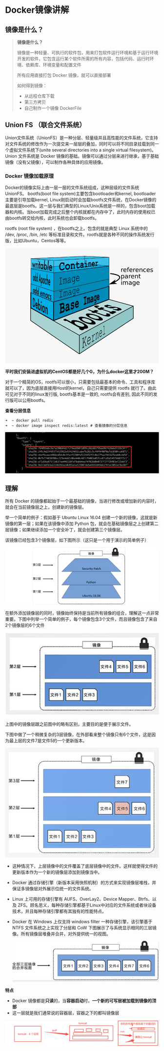 # Docker镜像讲解

## 镜像是什么？

> **镜像是什么？**
>
> 镜像是一种轻量、可执行的软件包，用来打包软件运行环境和基于运行环境开发的软件，它包含运行某个软件所需的所有内容，包括代码、运行时环境、依赖库、环境变量和配置文件
>
> 所有应用直接打包 Docker 镜像，就可以直接部署
>
> 如何得到镜像：
>
> - 从远程仓库下载
> - 第三方拷贝
> - 自己制作一个镜像 DockerFile



## Union FS （联合文件系统）

Union文件系统（UnionFS）是一种分层、轻量级并且高性能的文件系统，它支持对文件系统的修改作为一次提交来一层层的叠加，同时可以将不同目录挂载到同一个虚拟文件系统下(unite several directories into a single virtual filesystem)。Union 文件系统是 Docker 镜像的基础。镜像可以通过分层来进行继承，基于基础镜像（没有父镜像），可以制作各种具体的应用镜像。


### Docker 镜像加载原理

Docker的镜像实际上由一层一层的文件系统组成，这种层级的文件系统UnionFS。
bootfs(boot file system)主要包含bootloader和kernel, bootloader主要是引导加载kernel, Linux刚启动时会加载bootfs文件系统，在Docker镜像的最底层是bootfs。这一层与我们典型的Linux/Unix系统是一样的，包含boot加载器和内核。当boot加载完成之后整个内核就都在内存中了，此时内存的使用权已由bootfs转交给内核，此时系统也会卸载bootfs。

rootfs (root file system) ，在bootfs之上。包含的就是典型 Linux 系统中的 /dev, /proc, /bin, /etc 等标准目录和文件。rootfs就是各种不同的操作系统发行版，比如Ubuntu，Centos等等。

![img](images/v2-d5c06c456761b5a27090e3328b1f6882_1440w.jpg)

**平时我们安装进虚拟机的CentOS都是好几个G，为什么docker这里才200M？**

对于一个精简的OS，rootfs可以很小，只需要包括最基本的命令、工具和程序库就可以了，因为底层直接用Host的kernel，自己只需要提供 rootfs 就行了。由此可见对于不同的linux发行版, bootfs基本是一致的, rootfs会有差别, 因此不同的发行版可以公用bootfs。

**查看分层信息**

```shell
➜  ~ docker pull redis
➜  ~ docker image inspect redis:latest # 查看镜像的分层信息
```

![image-20210704230250845](images/image-20210704230250845.png)



## 理解

所有 Docker 的镜像都起始于一个最基础的镜像，当进行修改或增加新的内容时，就会在当前镜像层之上，创建新的镜像层。

举一个简单的例子：假如基于 Ubuntu Linux 16.04 创建一个新的镜像，这就是新镜像的第一层；如果在该镜像中添加 Python 包，就会在基础镜像层之上创建第二层镜像；如果继续添加一个安全补丁，就会创建第三个镜像层。

该镜像已经包含3个镜像层，如下图所示（这只是一个用于演示的简单例子）

![img](images/docker-image.jpeg)

在额外添加镜像层的同时，镜像始终保持是当前所有镜像的组合，理解这一点非常重要。下图中列举一个简单的例子，每个镜像包含3个文件，而且镜像包含了来自2个镜像层的6个文件

![img](images/docker-image2.jpeg)

上图中的镜像层跟之前图中的略有区别，主要目的是便于展示文件。

下图中做了一个稍微复杂的3层镜像，在外部看来整个镜像只有6个文件，这是因为最上层的文件7是文件5的一个更新版本。

![img](images/docker-image3.jpeg)

- 这种情况下，上层镜像中的文件覆盖了底层镜像中的文件。这样就使得文件的更新版本作为一个新的镜像层添加到镜像当中。

- Docker 通过存储引擎（新版本采用快照机制）的方式来实现镜像层堆栈，并保证多镜像层对外展示位统一的文件系统。

- Linux 上可用的存储引擎有 AUFS、OverLay2、Device Mapper、Btrfs、以及 ZFS。顾名思义，每种存储引擎都基于Linux中对应的文件系统或者块设备技术，并且每种存储引擎都有其独有的性能特点。

- Docker 在 Windows 上仅支持 windows filter 一种存储引擎，该引擎基于 NTFS 文件系统之上实现了分层和 CoW
  下图展示了与系统显示相同的三层镜像。所有镜像层堆叠并合并，对外提供统一的视图。

  ![img](images/docker-image4.png)

**特点**

- Docker 镜像都是**只读**的，当**容器启动**时，**一个新的可写层被加载到镜像的顶部**
- 这一层就是我们通常说的容器层，容器之下的都叫镜像层

![img](images/20200912001700535.png)